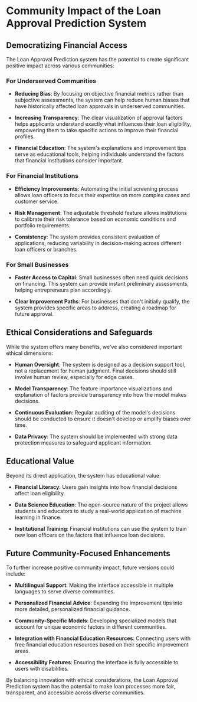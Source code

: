 # Community Impact of the Loan Approval Prediction System

## Democratizing Financial Access

The Loan Approval Prediction system has the potential to create significant positive impact across various communities:

### For Underserved Communities

- **Reducing Bias**: By focusing on objective financial metrics rather than subjective assessments, the system can help reduce human biases that have historically affected loan approvals in underserved communities.

- **Increasing Transparency**: The clear visualization of approval factors helps applicants understand exactly what influences their loan eligibility, empowering them to take specific actions to improve their financial profiles.

- **Financial Education**: The system's explanations and improvement tips serve as educational tools, helping individuals understand the factors that financial institutions consider important.

### For Financial Institutions

- **Efficiency Improvements**: Automating the initial screening process allows loan officers to focus their expertise on more complex cases and customer service.

- **Risk Management**: The adjustable threshold feature allows institutions to calibrate their risk tolerance based on economic conditions and portfolio requirements.

- **Consistency**: The system provides consistent evaluation of applications, reducing variability in decision-making across different loan officers or branches.

### For Small Businesses

- **Faster Access to Capital**: Small businesses often need quick decisions on financing. This system can provide instant preliminary assessments, helping entrepreneurs plan accordingly.

- **Clear Improvement Paths**: For businesses that don't initially qualify, the system provides specific areas to address, creating a roadmap for future approval.

## Ethical Considerations and Safeguards

While the system offers many benefits, we've also considered important ethical dimensions:

- **Human Oversight**: The system is designed as a decision support tool, not a replacement for human judgment. Final decisions should still involve human review, especially for edge cases.

- **Model Transparency**: The feature importance visualizations and explanation of factors provide transparency into how the model makes decisions.

- **Continuous Evaluation**: Regular auditing of the model's decisions should be conducted to ensure it doesn't develop or amplify biases over time.

- **Data Privacy**: The system should be implemented with strong data protection measures to safeguard applicant information.

## Educational Value

Beyond its direct application, the system has educational value:

- **Financial Literacy**: Users gain insights into how financial decisions affect loan eligibility.

- **Data Science Education**: The open-source nature of the project allows students and educators to study a real-world application of machine learning in finance.

- **Institutional Training**: Financial institutions can use the system to train new loan officers on the factors that influence loan decisions.

## Future Community-Focused Enhancements

To further increase positive community impact, future versions could include:

- **Multilingual Support**: Making the interface accessible in multiple languages to serve diverse communities.

- **Personalized Financial Advice**: Expanding the improvement tips into more detailed, personalized financial guidance.

- **Community-Specific Models**: Developing specialized models that account for unique economic factors in different communities.

- **Integration with Financial Education Resources**: Connecting users with free financial education resources based on their specific improvement areas.

- **Accessibility Features**: Ensuring the interface is fully accessible to users with disabilities.

By balancing innovation with ethical considerations, the Loan Approval Prediction system has the potential to make loan processes more fair, transparent, and accessible across diverse communities.

